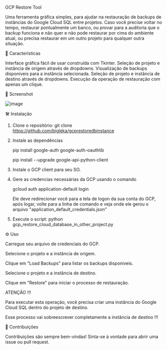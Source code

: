 GCP Restore Tool

   Uma ferramenta gráfica simples, para ajudar na restauração de backups de instâncias do Google Cloud SQL entre projetos.
   Caso você precise voltar no tempo, restaurar pontualmente um banco, ou provar para a auditoria que o backup funciona
   e não quer e não pode restaurar por cima do ambiente atual, ou precisa restaurar em um outro projeto para qualquer outra situação.

🚀 Características

   Interface gráfica fácil de usar construída com Tkinter.
   Seleção de projeto e instância de origem através de dropdowns.
   Visualização de backups disponíveis para a instância selecionada.
   Seleção de projeto e instância de destino através de dropdowns.
   Execução da operação de restauração com apenas um clique.

📸 Screenshot

![image](https://github.com/bigleka/gcprestoredbinstance/assets/13354954/399b48ac-f955-4953-9a06-2f52b19c45f5)


🛠 Instalação
1. Clone o repositório:
   git clone https://github.com/bigleka/gcprestoredbinstance

2. Instale as dependências
   
   pip install google-auth google-auth-oauthlib
   
   pip install --upgrade google-api-python-client 

3. Instale o GCP client para seu SO.
   
4. Gere as credencias necessárias da GCP usando o comando

   gcloud auth application-default login

   Ele deve redirecionar você para a tela de logon da sua conta do GCP, após logar,
   volte para a linha de comando e veja onde ele gerou o arquivo "application_default_credentials.json"

5. Execute o script:
   python gcp_restore_cloud_database_in_other_project.py

⚙ Uso
   
   Carregue seu arquivo de credenciais do GCP.
   
   Selecione o projeto e a instância de origem.
   
   Clique em "Load Backups" para listar os backups disponíveis.
   
   Selecione o projeto e a instância de destino.
   
   Clique em "Restore" para iniciar o processo de restauração.

ATENÇÃO !!!
   
   Para executar esta operação, você precisa criar uma instância do Google Cloud SQL dentro do projeto de destino.
   
   Esse processo vai sobreescrever completamente a instância de destino !!!

🙏 Contribuições
   
   Contribuições são sempre bem-vindas! Sinta-se à vontade para abrir uma issue ou pull request.
